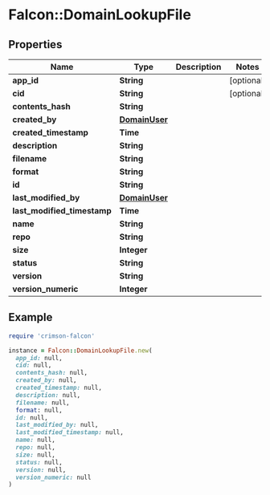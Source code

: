 # Falcon::DomainLookupFile

## Properties

| Name | Type | Description | Notes |
| ---- | ---- | ----------- | ----- |
| **app_id** | **String** |  | [optional] |
| **cid** | **String** |  | [optional] |
| **contents_hash** | **String** |  |  |
| **created_by** | [**DomainUser**](DomainUser.md) |  |  |
| **created_timestamp** | **Time** |  |  |
| **description** | **String** |  |  |
| **filename** | **String** |  |  |
| **format** | **String** |  |  |
| **id** | **String** |  |  |
| **last_modified_by** | [**DomainUser**](DomainUser.md) |  |  |
| **last_modified_timestamp** | **Time** |  |  |
| **name** | **String** |  |  |
| **repo** | **String** |  |  |
| **size** | **Integer** |  |  |
| **status** | **String** |  |  |
| **version** | **String** |  |  |
| **version_numeric** | **Integer** |  |  |

## Example

```ruby
require 'crimson-falcon'

instance = Falcon::DomainLookupFile.new(
  app_id: null,
  cid: null,
  contents_hash: null,
  created_by: null,
  created_timestamp: null,
  description: null,
  filename: null,
  format: null,
  id: null,
  last_modified_by: null,
  last_modified_timestamp: null,
  name: null,
  repo: null,
  size: null,
  status: null,
  version: null,
  version_numeric: null
)
```

